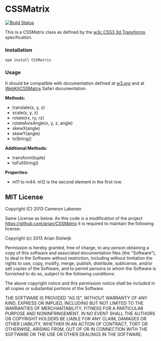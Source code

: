 CSSMatrix
=========

[![Build Status](https://secure.travis-ci.org/arian/CSSMatrix.png?branch=master)](http://travis-ci.org/arian/CSSMatrix)

This is a CSSMatrix class as defined by the [w3c CSS3 3d Transforms](http://www.w3.org/TR/2011/WD-css3-2d-transforms-20111215/#cssmatrix-interface) specification.

### Installation

	npm install CSSMatrix

### Usage

It should be compatible with documentation defined at [w3.org](http://www.w3.org/TR/2011/WD-css3-2d-transforms-20111215/#cssmatrix-interface) and at [WebKitCSSMatrix](https://developer.apple.com/library/safari/#documentation/AppleApplications/Reference/SafariCSSRef/Articles/Functions.html#//apple_ref/css/func/matrix3d) Safari documentation.

__Methods:__

- translate(x, y, z)
- scale(x, y, z)
- rotate(rx, ry, rz)
- rotateAxisAngle(x, y, z, angle)
- skewX(angle)
- skewY(angle)
- toString()

__Additional Methods__:

- transform(tuple)
- toFullString()

__Properties:__

- m11 to m44. m12 is the second element in the first row.

## MIT License
Copyright (C) 2013 Cameron Lakenen

Same License as below. As this code is a modification of the project https://github.com/arian/CSSMatrix it is required to maintain the following license:

Copyright (c) 2013 Arian Stolwijk

Permission is hereby granted, free of charge, to any person obtaining a copy of
this software and associated documentation files (the "Software"), to deal in
the Software without restriction, including without limitation the rights to
use, copy, modify, merge, publish, distribute, sublicense, and/or sell copies
of the Software, and to permit persons to whom the Software is furnished to do
so, subject to the following conditions:

The above copyright notice and this permission notice shall be included in all
copies or substantial portions of the Software.

THE SOFTWARE IS PROVIDED "AS IS", WITHOUT WARRANTY OF ANY KIND, EXPRESS OR
IMPLIED, INCLUDING BUT NOT LIMITED TO THE WARRANTIES OF MERCHANTABILITY,
FITNESS FOR A PARTICULAR PURPOSE AND NONINFRINGEMENT. IN NO EVENT SHALL THE
AUTHORS OR COPYRIGHT HOLDERS BE LIABLE FOR ANY CLAIM, DAMAGES OR OTHER
LIABILITY, WHETHER IN AN ACTION OF CONTRACT, TORT OR OTHERWISE, ARISING FROM,
OUT OF OR IN CONNECTION WITH THE SOFTWARE OR THE USE OR OTHER DEALINGS IN THE
SOFTWARE.
